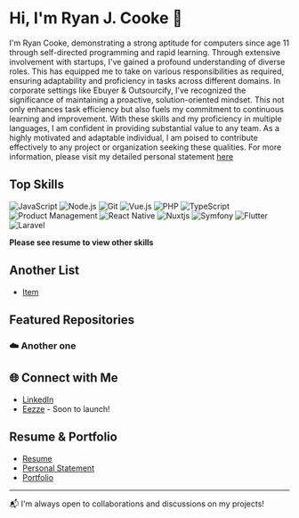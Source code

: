 # Hi, I'm Ryan J. Cooke 👋

I'm Ryan Cooke, demonstrating a strong aptitude for computers since age 11 through self-directed programming and rapid learning.
Through extensive involvement with startups, I've gained a profound understanding of diverse roles. This has equipped me to take on various responsibilities as required, ensuring adaptability and proficiency in tasks across different domains.
In corporate settings like Ebuyer & Outsourcify, I've recognized the significance of maintaining a proactive, solution-oriented mindset. This not only enhances task efficiency but also fuels my commitment to continuous learning and improvement.
With these skills and my proficiency in multiple languages, I am confident in providing substantial value to any team. As a highly motivated and adaptable individual, I am poised to contribute effectively to any project or organization seeking these qualities.
For more information, please visit my detailed personal statement <a href="https://ryansresume.s3.amazonaws.com/personal-statement.html" target="_blank">here</a>

## Top Skills

![JavaScript](https://img.shields.io/badge/JavaScript-%23F7DF1E.svg?&style=for-the-badge&logo=javascript&logoColor=black)
![Node.js](https://img.shields.io/badge/Node.js-%23339933.svg?&style=for-the-badge&logo=node.js&logoColor=white)
![Git](https://img.shields.io/badge/git-%23F05033.svg?style=for-the-badge&logo=git&logoColor=white)
![Vue.js](https://img.shields.io/badge/vuejs-%2335495e.svg?style=for-the-badge&logo=vuedotjs&logoColor=%234FC08D)
![PHP](https://img.shields.io/badge/php-%23777BB4.svg?style=for-the-badge&logo=php&logoColor=white)
![TypeScript](https://img.shields.io/badge/typescript-%23007ACC.svg?style=for-the-badge&logo=typescript&logoColor=white)
![Product Management](https://img.shields.io/badge/Product%20Management-%23F7B93E.svg?&style=for-the-badge&logo=product-hunt&logoColor=white)
![React Native](https://img.shields.io/badge/react_native-%2320232a.svg?style=for-the-badge&logo=react&logoColor=%2361DAFB)
![Nuxtjs](https://img.shields.io/badge/Nuxt-002E3B?style=for-the-badge&logo=nuxtdotjs&logoColor=#00DC82)
![Symfony](https://img.shields.io/badge/symfony-%23000000.svg?style=for-the-badge&logo=symfony&logoColor=white)
![Flutter](https://img.shields.io/badge/Flutter-%2302569B.svg?style=for-the-badge&logo=Flutter&logoColor=white)
![Laravel](https://img.shields.io/badge/laravel-%23FF2D20.svg?style=for-the-badge&logo=laravel&logoColor=white)

**Please see resume to view other skills**

## Another List
- [Item](https://google.com)

## Featured Repositories

### ☁️ Another one

## 🌐 Connect with Me
- [LinkedIn](https://www.linkedin.com/in/ryan-j-cooke/)
- [Eezze](https://eezze.io/) - Soon to launch!

## Resume & Portfolio
- [Resume](https://ryansresume.s3.amazonaws.com/resume.html)
- [Personal Statement](https://ryansresume.s3.amazonaws.com/personal-statement.html)
- [Portfolio](https://ryansresume.s3.amazonaws.com/portfolio.html)
---

📬 I'm always open to collaborations and discussions on my projects!
